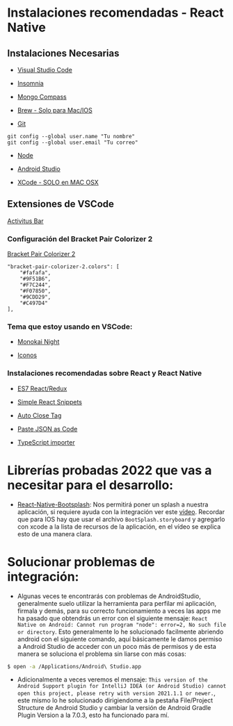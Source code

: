 # Instalaciones recomendadas - React Native

## Instalaciones Necesarias

* [Visual Studio Code](https://code.visualstudio.com/)

* [Insomnia](https://insomnia.rest/download)

* [Mongo Compass](https://www.mongodb.com/try/download/compass)

* [Brew - Solo para Mac/IOS](https://brew.sh/index_es)

* [Git](https://git-scm.com/)
```
git config --global user.name "Tu nombre"
git config --global user.email "Tu correo"
```

* [Node](https://nodejs.org/es/)

* [Android Studio](https://developer.android.com/studio)

* [XCode - SOLO en MAC OSX](https://apps.apple.com/ca/app/xcode/id497799835)


## Extensiones de VSCode
[Activitus Bar](https://marketplace.visualstudio.com/items?itemName=Gruntfuggly.activitusbar)

### Configuración del Bracket Pair Colorizer 2

[Bracket Pair Colorizer 2](https://marketplace.visualstudio.com/items?itemName=CoenraadS.bracket-pair-colorizer-2)
```
"bracket-pair-colorizer-2.colors": [
    "#fafafa",
    "#9F51B6",
    "#F7C244",
    "#F07850",
    "#9CDD29",
    "#C497D4"
],
```
### Tema que estoy usando en VSCode:

* [Monokai Night](https://marketplace.visualstudio.com/items?itemName=fabiospampinato.vscode-monokai-night)

* [Iconos](https://marketplace.visualstudio.com/items?itemName=PKief.material-icon-theme)

### Instalaciones recomendadas sobre React y React Native

* [ES7 React/Redux](https://marketplace.visualstudio.com/items?itemName=dsznajder.es7-react-js-snippets)

* [Simple React Snippets](https://marketplace.visualstudio.com/items?itemName=burkeholland.simple-react-snippets)

* [Auto Close Tag](https://marketplace.visualstudio.com/items?itemName=formulahendry.auto-close-tag)

* [Paste JSON as Code](https://marketplace.visualstudio.com/items?itemName=quicktype.quicktype)

* [TypeScript importer](https://marketplace.visualstudio.com/items?itemName=pmneo.tsimporter)


#
#
#

# Librerías probadas 2022 que vas a necesitar para el desarrollo:

* [React-Native-Bootsplash](https://github.com/zoontek/react-native-bootsplash): Nos permitirá poner un splash a nuestra aplicación, si requiere ayuda con la integración ver este [vídeo](https://www.youtube.com/watch?v=PlubOKfi46o). Recordar que para IOS hay que usar el archivo `BootSplash.storyboard` y agregarlo con xcode a la lista de recursos de la aplicación, en el vídeo se explica esto de una manera clara.


# Solucionar problemas de integración:

* Algunas veces te encontrarás con problemas de AndroidStudio, generalmente suelo utilizar la herramienta para perfilar mi aplicación, firmala y demás, para su correcto funcionamiento a veces las apps me ha pasado que obtendrás un error con el siguiente mensaje: `React Native on Android: Cannot run program "node": error=2, No such file or directory`. Esto generalmente lo he solucionado facilmente abriendo android con el siguiente comando, aquí básicamente le damos permiso a Android Studio de acceder con un poco más de permisos y de esta manera se soluciona el problema sin liarse con más cosas:

```bash
$ open -a /Applications/Android\ Studio.app
```

* Adicionalmente a veces veremos el mensaje: ```This version of the Android Support plugin for IntelliJ IDEA (or Android Studio) cannot open this project, please retry with version 2021.1.1 or newer.```, este mismo lo he solucionado dirigiendome a la pestaña File/Project Structure de Android Studio y cambiar la versión de Android Gradle Plugin Version a la 7.0.3, esto ha funcionado para mí.
